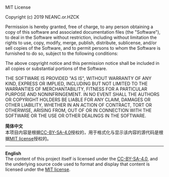 MIT License

Copyright (c) 2019 NEANC.or.HZCK

Permission is hereby granted, free of charge, to any person obtaining a copy
of this software and associated documentation files (the "Software"), to deal
in the Software without restriction, including without limitation the rights
to use, copy, modify, merge, publish, distribute, sublicense, and/or sell
copies of the Software, and to permit persons to whom the Software is
furnished to do so, subject to the following conditions:

The above copyright notice and this permission notice shall be included in all
copies or substantial portions of the Software.

THE SOFTWARE IS PROVIDED "AS IS", WITHOUT WARRANTY OF ANY KIND, EXPRESS OR
IMPLIED, INCLUDING BUT NOT LIMITED TO THE WARRANTIES OF MERCHANTABILITY,
FITNESS FOR A PARTICULAR PURPOSE AND NONINFRINGEMENT. IN NO EVENT SHALL THE
AUTHORS OR COPYRIGHT HOLDERS BE LIABLE FOR ANY CLAIM, DAMAGES OR OTHER
LIABILITY, WHETHER IN AN ACTION OF CONTRACT, TORT OR OTHERWISE, ARISING FROM,
OUT OF OR IN CONNECTION WITH THE SOFTWARE OR THE USE OR OTHER DEALINGS IN THE
SOFTWARE.



**简体中文**  
本项目内容是根据[CC-BY-SA-4.0](https://choosealicense.com/licenses/cc-by-sa-4.0/ "Creative Commons Attribution Share Alike 4.0 International")授权的，用于格式化与显示该内容的源代码是根据[MIT license](LICENSE.md)授权的。

---

**English**  
The content of this project itself is licensed under the [CC-BY-SA-4.0](https://choosealicense.com/licenses/cc-by-sa-4.0/ "Creative Commons Attribution Share Alike 4.0 International"), and the underlying source code used to format and display that content is licensed under the [MIT license](LICENSE.md).
